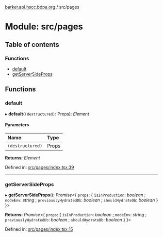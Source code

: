 [barker.api.hscc.bdpa.org][1] / src/pages

# Module: src/pages

## Table of contents

### Functions

- [default][2]
- [getServerSideProps][3]

## Functions

### default

▸ **default**(`(destructured)`: Props): _Element_

#### Parameters

| Name             | Type  |
| :--------------- | :---- |
| `(destructured)` | Props |

**Returns:** _Element_

Defined in: [src/pages/index.tsx:39][4]

---

### getServerSideProps

▸ **getServerSideProps**(): _Promise_<{ `props`: { `isInProduction`: _boolean_ ;
`nodeEnv`: _string_ ; `previouslyHydratedDb`: _boolean_ ; `shouldHydrateDb`:
_boolean_ } }>

**Returns:** _Promise_<{ `props`: { `isInProduction`: _boolean_ ; `nodeEnv`:
_string_ ; `previouslyHydratedDb`: _boolean_ ; `shouldHydrateDb`: _boolean_ } }>

Defined in: [src/pages/index.tsx:15][5]

[1]: ../README.md
[2]: src_pages.md#default
[3]: src_pages.md#getserversideprops
[4]:
  https://github.com/nhscc/barker.api.hscc.bdpa.org/blob/08a500c/src/pages/index.tsx#L39
[5]:
  https://github.com/nhscc/barker.api.hscc.bdpa.org/blob/08a500c/src/pages/index.tsx#L15
